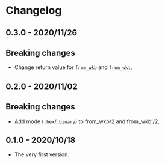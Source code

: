 # Changelog

## 0.3.0 - 2020/11/26

## Breaking changes

+ Change return value for `from_wkb` and `from_wkt`.

## 0.2.0 - 2020/11/02

## Breaking changes

+ Add mode (`:hex`/`:binary`) to from_wkb/2 and from_wkb!/2.

## 0.1.0 - 2020/10/18

+ The very first version.
